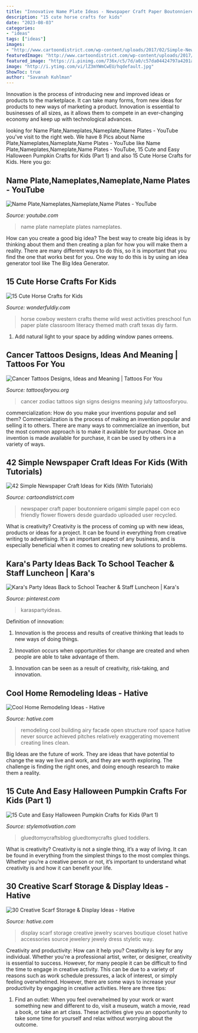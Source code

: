 ```yaml
---
title: "Innovative Name Plate Ideas - Newspaper Craft Paper Boutonniere Origami Simple Papel Con Eco Friendly Flower Flowers Desde Guardado Uploaded User Recycled"
description: "15 cute horse crafts for kids"
date: "2023-08-03"
categories:
- "ideas"
tags: ["ideas"]
images:
- "http://www.cartoondistrict.com/wp-content/uploads/2017/02/Simple-Newspaper-Craft-Ideas-for-Kids21.jpg"
featuredImage: "http://www.cartoondistrict.com/wp-content/uploads/2017/02/Simple-Newspaper-Craft-Ideas-for-Kids21.jpg"
featured_image: "https://i.pinimg.com/736x/c5/7d/a0/c57da04424797a4201a34098d9dc2952.jpg"
image: "http://i.ytimg.com/vi/lZ3mYWmCwEU/hqdefault.jpg"
ShowToc: true
author: "Savanah Kuhlman"
---
```



Innovation is the process of introducing new and improved ideas or products to the marketplace. It can take many forms, from new ideas for products to new ways of marketing a product. Innovation is essential to businesses of all sizes, as it allows them to compete in an ever-changing economy and keep up with technological advances.

	

		
looking for Name Plate,Nameplates,Nameplate,Name Plates - YouTube you've visit to the right web. We have 8 Pics about Name Plate,Nameplates,Nameplate,Name Plates - YouTube like Name Plate,Nameplates,Nameplate,Name Plates - YouTube, 15 Cute and Easy Halloween Pumpkin Crafts for Kids (Part 1) and also 15 Cute Horse Crafts for Kids. Here you go:
		
    
## Name Plate,Nameplates,Nameplate,Name Plates - YouTube

<img loading=lazy src="http://i.ytimg.com/vi/lZ3mYWmCwEU/hqdefault.jpg" onerror="this.onerror=null;this.src='https://tse2.mm.bing.net/th?id=OIP.ipam7B_j8mTtuD9N_I37mwHaFj&amp;pid=15.1';" alt="Name Plate,Nameplates,Nameplate,Name Plates - YouTube">

_Source: youtube.com_

>name plate nameplate plates nameplates. 

	

How can you create a good big idea?
The best way to create big ideas is by thinking about them and then creating a plan for how you will make them a reality. There are many different ways to do this, so it is important that you find the one that works best for you. One way to do this is by using an idea generator tool like The Big Idea Generator.

    
## 15 Cute Horse Crafts For Kids

<img loading=lazy src="https://cdn.wonderfuldiy.com/wp-content/uploads/2017/11/Construction-paper-paper-plate-and-yarn-horse.jpg" onerror="this.onerror=null;this.src='https://tse1.mm.bing.net/th?id=OIP.3HcdWloWj2QLKR_-9Pvy_gHaJ4&amp;pid=15.1';" alt="15 Cute Horse Crafts for Kids">

_Source: wonderfuldiy.com_

>horse cowboy western crafts theme wild west activities preschool fun paper plate classroom literacy themed math craft texas diy farm. 

	

1. Add natural light to your space by adding window panes orreens.

    
## Cancer Tattoos Designs, Ideas And Meaning | Tattoos For You

<img loading=lazy src="http://www.tattoosforyou.org/wp-content/uploads/2013/10/Cancer-Zodiac-Sign-Tattoos.jpg" onerror="this.onerror=null;this.src='https://tse1.mm.bing.net/th?id=OIP.mMyiSlk72RPXleZUMm9RDwHaJ4&amp;pid=15.1';" alt="Cancer Tattoos Designs, Ideas and Meaning | Tattoos For You">

_Source: tattoosforyou.org_

>cancer zodiac tattoos sign signs designs meaning july tattoosforyou. 

	

commercialization: How do you make your inventions popular and sell them?
Commercialization is the process of making an invention popular and selling it to others. There are many ways to commercialize an invention, but the most common approach is to make it available for purchase. Once an invention is made available for purchase, it can be used by others in a variety of ways.

    
## 42 Simple Newspaper Craft Ideas For Kids (With Tutorials)

<img loading=lazy src="http://www.cartoondistrict.com/wp-content/uploads/2017/02/Simple-Newspaper-Craft-Ideas-for-Kids21.jpg" onerror="this.onerror=null;this.src='https://tse2.mm.bing.net/th?id=OIP.n_U427KKOEcMc5U6K4z-3AHaJ4&amp;pid=15.1';" alt="42 Simple Newspaper Craft Ideas for Kids (With Tutorials)">

_Source: cartoondistrict.com_

>newspaper craft paper boutonniere origami simple papel con eco friendly flower flowers desde guardado uploaded user recycled. 

	

What is creativity?
Creativity is the process of coming up with new ideas, products or ideas for a project. It can be found in everything from creative writing to advertising. It's an important aspect of any business, and is especially beneficial when it comes to creating new solutions to problems.

    
## Kara&#039;s Party Ideas Back To School Teacher &amp; Staff Luncheon | Kara&#039;s

<img loading=lazy src="https://i.pinimg.com/736x/c5/7d/a0/c57da04424797a4201a34098d9dc2952.jpg" onerror="this.onerror=null;this.src='https://tse3.mm.bing.net/th?id=OIP.ORihYdN0k0Z3wUEEP2MGOAHaJ3&amp;pid=15.1';" alt="Kara&#039;s Party Ideas Back to School Teacher &amp; Staff Luncheon | Kara&#039;s">

_Source: pinterest.com_

>karaspartyideas. 

	

Definition of innovation:
1. Innovation is the process and results of creative thinking that leads to new ways of doing things.
2. Innovation occurs when opportunities for change are created and when people are able to take advantage of them.

3. Innovation can be seen as a result of creativity, risk-taking, and innovation.

    
## Cool Home Remodeling Ideas - Hative

<img loading=lazy src="https://hative.com/wp-content/uploads/2015/04/home-remodeling-ideas/24-home-remodeling-ideas.jpg" onerror="this.onerror=null;this.src='https://tse3.mm.bing.net/th?id=OIP.Px9UhvsnfGomurj_uFspswHaLH&amp;pid=15.1';" alt="Cool Home Remodeling Ideas - Hative">

_Source: hative.com_

>remodeling cool building airy facade open structure roof space hative never source achieved pitches relatively exaggerating movement creating lines clean. 

	

Big Ideas are the future of work. They are ideas that have potential to change the way we live and work, and they are worth exploring. The challenge is finding the right ones, and doing enough research to make them a reality.

    
## 15 Cute And Easy Halloween Pumpkin Crafts For Kids (Part 1)

<img loading=lazy src="https://www.stylemotivation.com/wp-content/uploads/2019/10/sm-174.jpg" onerror="this.onerror=null;this.src='https://tse2.mm.bing.net/th?id=OIP.9a4rBSW8TMFTQ1xf1kW2NwHaLH&amp;pid=15.1';" alt="15 Cute and Easy Halloween Pumpkin Crafts for Kids (Part 1)">

_Source: stylemotivation.com_

>gluedtomycraftsblog gluedtomycrafts glued toddlers. 

	

What is creativity?
Creativity is not a single thing, it’s a way of living. It can be found in everything from the simplest things to the most complex things. Whether you’re a creative person or not, it’s important to understand what creativity is and how it can benefit your life.

    
## 30 Creative Scarf Storage &amp; Display Ideas - Hative

<img loading=lazy src="https://hative.com/wp-content/uploads/2015/03/scarf-storage-ideas/29-creative-scarf-storage-and-display-ideas.jpg" onerror="this.onerror=null;this.src='https://tse3.mm.bing.net/th?id=OIP.9T2XyBj6h6HcDNLCGOAUZAHaMY&amp;pid=15.1';" alt="30 Creative Scarf Storage &amp; Display Ideas - Hative">

_Source: hative.com_

>display scarf storage creative jewelry scarves boutique closet hative accessories source jewelery jewely dress styletic way. 

	

Creativity and productivity: How can it help you?
Creativity is key for any individual. Whether you're a professional artist, writer, or designer, creativity is essential to success. However, for many people it can be difficult to find the time to engage in creative activity. This can be due to a variety of reasons such as work schedule pressures, a lack of interest, or simply feeling overwhelmed. However, there are some ways to increase your productivity by engaging in creative activities. Here are three tips: 
1. Find an outlet: When you feel overwhelmed by your work or want something new and different to do, visit a museum, watch a movie, read a book, or take an art class. These activities give you an opportunity to take some time for yourself and relax without worrying about the outcome.


